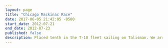 ```yaml
---
layout: page
title: "Chicago Mackinac Race"
date: 2017-06-05 21:42:05 -0500
start_date: 2012-07-21
end_date: 2012-07-23
published: false
description: Placed tenth in the T-10 fleet sailing on Talisman. We arrived on Monday at 11:04:42 AM after sailing for 47 hours, 44 minutes and 42 seconds.
---
```

